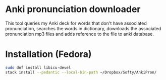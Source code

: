 # Anki pronunciation downloader

This tool queries my Anki deck for words that don't have associated pronunciation,
searches the words in dictionary, downloads the associated pronunciation mp3 files
and adds reference to the file to anki database.

# Installation (Fedora)

```bash
sudo dnf install libicu-devel
stack install --pedantic --local-bin-path ~/Dropbox/Softy/AnkiPron/
```

